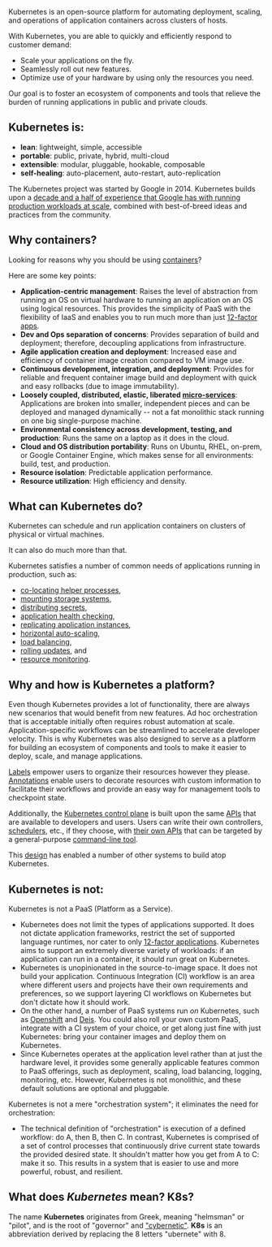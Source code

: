 Kubernetes is an open-source platform for automating deployment, scaling, and operations of application containers across clusters of hosts.

With Kubernetes, you are able to quickly and efficiently respond to customer demand:

 - Scale your applications on the fly.
 - Seamlessly roll out new features.
 - Optimize use of your hardware by using only the resources you need.

Our goal is to foster an ecosystem of components and tools that relieve the burden of running applications in public and private clouds.


## Kubernetes is:

* **lean**: lightweight, simple, accessible
* **portable**: public, private, hybrid, multi-cloud
* **extensible**: modular, pluggable, hookable, composable
* **self-healing**: auto-placement, auto-restart, auto-replication

The Kubernetes project was started by Google in 2014. Kubernetes builds upon a [decade and a half of experience that Google has with running production workloads at scale](https://research.google.com/pubs/pub43438), combined with best-of-breed ideas and practices from the community.


## Why containers?

Looking for reasons why you should be using [containers](http://aucouranton.com/2014/06/13/linux-containers-parallels-lxc-openvz-docker-and-more/)?

Here are some key points:

* **Application-centric management**:
    Raises the level of abstraction from running an OS on virtual hardware to running an application on an OS using logical resources. This provides the simplicity of PaaS with the flexibility of IaaS and enables you to run much more than just [12-factor apps](http://12factor.net/).
* **Dev and Ops separation of concerns**:
    Provides separation of build and deployment; therefore, decoupling applications from infrastructure.
* **Agile application creation and deployment**:
    Increased ease and efficiency of container image creation compared to VM image use.
* **Continuous development, integration, and deployment**:
    Provides for reliable and frequent container image build and deployment with quick and easy rollbacks (due to image immutability).
* **Loosely coupled, distributed, elastic, liberated [micro-services](http://martinfowler.com/articles/microservices)**:
    Applications are broken into smaller, independent pieces and can be deployed and managed dynamically -- not a fat monolithic stack running on one big single-purpose machine.
* **Environmental consistency across development, testing, and production**:
    Runs the same on a laptop as it does in the cloud.
* **Cloud and OS distribution portability**:
    Runs on Ubuntu, RHEL, on-prem, or Google Container Engine, which makes sense for all environments: build, test, and production.
* **Resource isolation**:
    Predictable application performance.
* **Resource utilization**:
    High efficiency and density.
    

## What can Kubernetes do?

Kubernetes can schedule and run application containers on clusters of physical or virtual machines.

It can also do much more than that.

Kubernetes satisfies a number of common needs of applications running in production, such as:

* [co-locating helper processes](/{{page.version}}/docs/user-guide/pods),
* [mounting storage systems](/{{page.version}}/docs/user-guide/volumes),
* [distributing secrets](/{{page.version}}/docs/user-guide/secrets),
* [application health checking](/{{page.version}}/docs/user-guide/production-pods/#liveness-and-readiness-probes-aka-health-checks),
* [replicating application instances](/{{page.version}}/docs/user-guide/replication-controller),
* [horizontal auto-scaling](/{{page.version}}/docs/user-guide/horizontal-pod-autoscaler),
* [load balancing](/{{page.version}}/docs/user-guide/services),
* [rolling updates](/{{page.version}}/docs/user-guide/update-demo/), and
* [resource monitoring](/{{page.version}}/docs/user-guide/monitoring).


## Why and how is Kubernetes a platform?

Even though Kubernetes provides a lot of functionality, there are always new scenarios that would benefit from new features. Ad hoc orchestration that is acceptable initially often requires robust automation at scale. Application-specific workflows can be streamlined to accelerate developer velocity. This is why Kubernetes was also designed to serve as a platform for building an ecosystem of components and tools to make it easier to deploy, scale, and manage applications.

[Labels](/{{page.version}}/docs/user-guide/labels) empower users to organize their resources however they please. [Annotations](/{{page.version}}/docs/user-guide/annotations) enable users to decorate resources with custom information to facilitate their workflows and provide an easy way for management tools to checkpoint state.

Additionally, the [Kubernetes control plane](/{{page.version}}/docs/admin/cluster-components) is built upon the same [APIs](/{{page.version}}/docs/api/) that are available to developers and users. Users can write their own controllers, [schedulers](/{{page.version}}/docs/devel/scheduler), etc., if they choose, with [their own APIs](https://github.com/kubernetes/kubernetes/blob/{{page.githubbranch}}/docs/design/extending-api.md) that can be targeted by a general-purpose [command-line tool](/{{page.version}}/docs/user-guide/kubectl-overview).

This [design](https://github.com/kubernetes/kubernetes/blob/{{page.githubbranch}}/docs/design/principles.md) has enabled a number of other systems to build atop Kubernetes.

## Kubernetes is not:

Kubernetes is not a PaaS (Platform as a Service).

* Kubernetes does not limit the types of applications supported. It does not dictate application frameworks, restrict the set of supported language runtimes, nor cater to only [12-factor applications](http://12factor.net/). Kubernetes aims to support an extremely diverse variety of workloads: if an application can run in a container, it should run great on Kubernetes.
* Kubernetes is unopinionated in the source-to-image space. It does not build your application. Continuous Integration (CI) workflow is an area where different users and projects have their own requirements and preferences, so we support layering CI workflows on Kubernetes but don't dictate how it should work.
* On the other hand, a number of PaaS systems run *on* Kubernetes, such as [Openshift](https://github.com/openshift/origin) and [Deis](http://deis.io/). You could also roll your own custom PaaS, integrate with a CI system of your choice, or get along just fine with just Kubernetes: bring your container images and deploy them on Kubernetes.
* Since Kubernetes operates at the application level rather than at just the hardware level, it provides some generally applicable features common to PaaS offerings, such as deployment, scaling, load balancing, logging, monitoring, etc. However, Kubernetes is not monolithic, and these default solutions are optional and pluggable.

Kubernetes is not a mere "orchestration system"; it eliminates the need for orchestration:

* The technical definition of "orchestration" is execution of a defined workflow: do A, then B, then C. In contrast, Kubernetes is comprised of a set of control processes that continuously drive current state towards the provided desired state. It shouldn't matter how you get from A to C: make it so. This results in a system that is easier to use and more powerful, robust, and resilient.

## What does *Kubernetes* mean? K8s?

The name **Kubernetes** originates from Greek, meaning "helmsman" or "pilot", and is the root of "governor" and ["cybernetic"](http://www.etymonline.com/index.php?term=cybernetics). **K8s** is an abbreviation derived by replacing the 8 letters "ubernete" with 8.